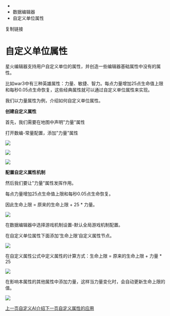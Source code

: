  * [](/)
  * 数据编辑器
  * 自定义单位属性

复制链接

# 自定义单位属性

星火编辑器支持用户自定义单位的属性，并创造一些编辑器基础属性中没有的属性。

比如war3中有三种英雄属性：力量、敏捷、智力。每点力量增加25点生命值上限和每秒0.05点生命恢复，这些经典属性就可以通过自定义单位属性来实现。

我们以力量属性为例，介绍如何自定义单位属性。

**创建自定义属性**

首先，我们需要在地图中声明"力量"属性

打开数编-常量配置，添加"力量"属性

![](/assets/images/创建自定义属性-8ee9b6156df1491901b3e0e26f245658.png)

![](/assets/images/单位属性类型-a04944eeca054943668e936f54bb3a98.png)

![](/assets/images/添加单位属性-a44e7a031dfaf723e36d5cbad0a2c2c4.png)

**配置自定义属性机制**

然后我们要让"力量"属性发挥作用。

每点力量增加25点生命值上限和每秒0.05点生命恢复。

因此生命上限 = 原来的生命上限 + 25 * 力量。

![](/assets/images/默认全局游戏机制配置-300d728e83a67505add8125e7f89996c.png)

在数据编辑器中选择游戏机制设置-默认全局游戏机制配置。

在自定义单位属性下面添加‘生命上限’自定义属性节点。

![](/assets/images/自定义单位属性-eaa3d31b3fc5d7946d5b0fe1a619e1e7.png)

在自定义属性公式中定义属性的计算方式：生命上限 = 原来的生命上限 + 力量 * 25

![](/assets/images/自定义属性计算方式-1ff180805a8519e94fe391893d33a82a.png)

在影响本属性的其他属性中添加力量，这样当力量变化时，会自动更新生命上限的值。

![](/assets/images/影响的属性-85b995e8d6cfc204702da75207fcb0e4.png)

[上一页自定义AI介绍](/Manual/DataEditor/CustomAI)[下一页自定义属性的应用](/Manual/DataEditor/自定义属性)


